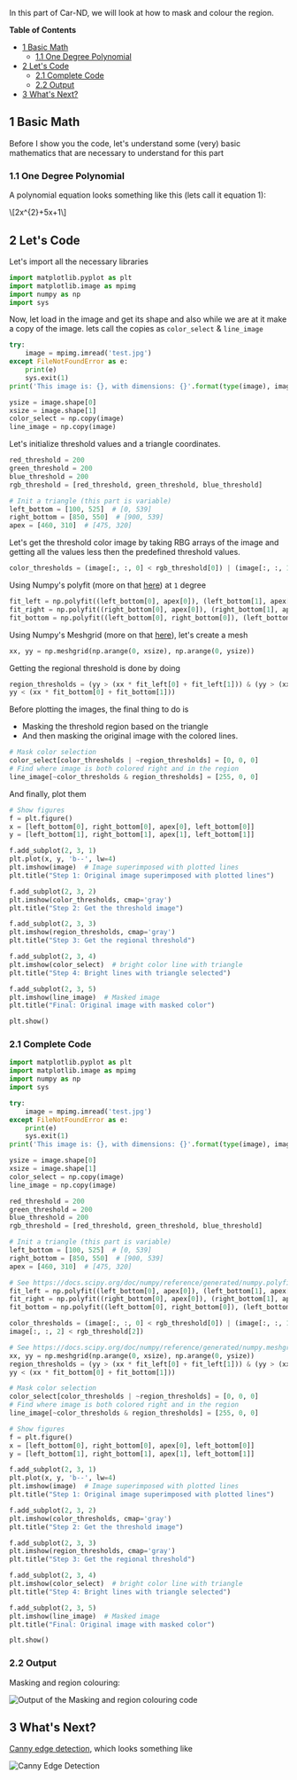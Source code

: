 In this part of Car-ND, we will look at how to mask and colour the region.

**Table of Contents**

<!-- TOC depthFrom:2 depthTo:6 withLinks:1 updateOnSave:1 orderedList:0 -->

- [1 Basic Math](#1-basic-math)
	- [1.1 One Degree Polynomial](#11-one-degree-polynomial)
- [2 Let's Code](#2-lets-code)
	- [2.1 Complete Code](#21-complete-code)
	- [2.2 Output](#22-output)
- [3 What's Next?](#3-whats-next)

<!-- /TOC -->

## 1 Basic Math

Before I show you the code, let's understand some (very) basic mathematics that are necessary to understand for this part

### 1.1 One Degree Polynomial

A polynomial equation looks something like this (lets call it equation 1):

<div class="math">
  \[2x^{2}+5x+1\]
</div>

## 2 Let's Code

Let's import all the necessary libraries

```python
import matplotlib.pyplot as plt
import matplotlib.image as mpimg
import numpy as np
import sys
```

Now, let load in the image and get its shape and also while we are at it make a copy of the image. lets call the copies as `color_select` & `line_image`

```python
try:
    image = mpimg.imread('test.jpg')
except FileNotFoundError as e:
    print(e)
    sys.exit(1)
print('This image is: {}, with dimensions: {}'.format(type(image), image.shape))

ysize = image.shape[0]
xsize = image.shape[1]
color_select = np.copy(image)
line_image = np.copy(image)
```

Let's initialize threshold values and a triangle coordinates.

```python
red_threshold = 200
green_threshold = 200
blue_threshold = 200
rgb_threshold = [red_threshold, green_threshold, blue_threshold]

# Init a triangle (this part is variable)
left_bottom = [100, 525]  # [0, 539]
right_bottom = [850, 550]  # [900, 539]
apex = [460, 310]  # [475, 320]
```

Let's get the threshold color image by taking RBG arrays of the image and getting all the values less then the predefined threshold values.

```python
color_thresholds = (image[:, :, 0] < rgb_threshold[0]) | (image[:, :, 1] < rgb_threshold[1]) | (image[:, :, 2] < rgb_threshold[2])
```

Using Numpy's polyfit (more on that [here](https://docs.scipy.org/doc/numpy/reference/generated/numpy.polyfit.html)) at `1` degree

```python
fit_left = np.polyfit((left_bottom[0], apex[0]), (left_bottom[1], apex[1]), 1)
fit_right = np.polyfit((right_bottom[0], apex[0]), (right_bottom[1], apex[1]), 1)
fit_bottom = np.polyfit((left_bottom[0], right_bottom[0]), (left_bottom[1], right_bottom[1]), 1)
```

Using Numpy's Meshgrid (more on that [here](https://docs.scipy.org/doc/numpy/reference/generated/numpy.meshgrid.html)), let's create a mesh

```python
xx, yy = np.meshgrid(np.arange(0, xsize), np.arange(0, ysize))
```

Getting the regional threshold is done by doing

```python
region_thresholds = (yy > (xx * fit_left[0] + fit_left[1])) & (yy > (xx * fit_right[0] + fit_right[1])) & (
yy < (xx * fit_bottom[0] + fit_bottom[1]))
```

Before plotting the images, the final thing to do is

* Masking the threshold region based on the triangle
* And then masking the original image with the colored lines.

```python
# Mask color selection
color_select[color_thresholds | ~region_thresholds] = [0, 0, 0]
# Find where image is both colored right and in the region
line_image[~color_thresholds & region_thresholds] = [255, 0, 0]
```

And finally, plot them

```python
# Show figures
f = plt.figure()
x = [left_bottom[0], right_bottom[0], apex[0], left_bottom[0]]
y = [left_bottom[1], right_bottom[1], apex[1], left_bottom[1]]

f.add_subplot(2, 3, 1)
plt.plot(x, y, 'b--', lw=4)
plt.imshow(image)  # Image superimposed with plotted lines
plt.title("Step 1: Original image superimposed with plotted lines")

f.add_subplot(2, 3, 2)
plt.imshow(color_thresholds, cmap='gray')
plt.title("Step 2: Get the threshold image")

f.add_subplot(2, 3, 3)
plt.imshow(region_thresholds, cmap='gray')
plt.title("Step 3: Get the regional threshold")

f.add_subplot(2, 3, 4)
plt.imshow(color_select)  # bright color line with triangle
plt.title("Step 4: Bright lines with triangle selected")

f.add_subplot(2, 3, 5)
plt.imshow(line_image)  # Masked image
plt.title("Final: Original image with masked color")

plt.show()
```

### 2.1 Complete Code

```python
import matplotlib.pyplot as plt
import matplotlib.image as mpimg
import numpy as np
import sys

try:
    image = mpimg.imread('test.jpg')
except FileNotFoundError as e:
    print(e)
    sys.exit(1)
print('This image is: {}, with dimensions: {}'.format(type(image), image.shape))

ysize = image.shape[0]
xsize = image.shape[1]
color_select = np.copy(image)
line_image = np.copy(image)

red_threshold = 200
green_threshold = 200
blue_threshold = 200
rgb_threshold = [red_threshold, green_threshold, blue_threshold]

# Init a triangle (this part is variable)
left_bottom = [100, 525]  # [0, 539]
right_bottom = [850, 550]  # [900, 539]
apex = [460, 310]  # [475, 320]

# See https://docs.scipy.org/doc/numpy/reference/generated/numpy.polyfit.html for more info
fit_left = np.polyfit((left_bottom[0], apex[0]), (left_bottom[1], apex[1]), 1)
fit_right = np.polyfit((right_bottom[0], apex[0]), (right_bottom[1], apex[1]), 1)
fit_bottom = np.polyfit((left_bottom[0], right_bottom[0]), (left_bottom[1], right_bottom[1]), 1)

color_thresholds = (image[:, :, 0] < rgb_threshold[0]) | (image[:, :, 1] < rgb_threshold[1]) | (
image[:, :, 2] < rgb_threshold[2])

# See https://docs.scipy.org/doc/numpy/reference/generated/numpy.meshgrid.html for more info
xx, yy = np.meshgrid(np.arange(0, xsize), np.arange(0, ysize))
region_thresholds = (yy > (xx * fit_left[0] + fit_left[1])) & (yy > (xx * fit_right[0] + fit_right[1])) & (
yy < (xx * fit_bottom[0] + fit_bottom[1]))

# Mask color selection
color_select[color_thresholds | ~region_thresholds] = [0, 0, 0]
# Find where image is both colored right and in the region
line_image[~color_thresholds & region_thresholds] = [255, 0, 0]

# Show figures
f = plt.figure()
x = [left_bottom[0], right_bottom[0], apex[0], left_bottom[0]]
y = [left_bottom[1], right_bottom[1], apex[1], left_bottom[1]]

f.add_subplot(2, 3, 1)
plt.plot(x, y, 'b--', lw=4)
plt.imshow(image)  # Image superimposed with plotted lines
plt.title("Step 1: Original image superimposed with plotted lines")

f.add_subplot(2, 3, 2)
plt.imshow(color_thresholds, cmap='gray')
plt.title("Step 2: Get the threshold image")

f.add_subplot(2, 3, 3)
plt.imshow(region_thresholds, cmap='gray')
plt.title("Step 3: Get the regional threshold")

f.add_subplot(2, 3, 4)
plt.imshow(color_select)  # bright color line with triangle
plt.title("Step 4: Bright lines with triangle selected")

f.add_subplot(2, 3, 5)
plt.imshow(line_image)  # Masked image
plt.title("Final: Original image with masked color")

plt.show()
```

### 2.2 Output

Masking and region colouring:

![Output of the Masking and region colouring code](/content/images/2017/05/masking_colouring_region-1.png)

<script type="text/javascript" async
  src="https://cdn.mathjax.org/mathjax/latest/MathJax.js?config=TeX-AMS-MML_HTMLorMML">
</script>

## 3 What's Next?

[Canny edge detection](https://en.wikipedia.org/wiki/Canny_edge_detector), which looks something like

![Canny Edge Detection](/content/images/2017/05/canny_edge.png)
